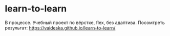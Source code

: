 # learn-to-learn
В процессе. Учебный проект по вёрстке, flex, без адаптива.
Посомтреть результат: https://vaideska.github.io/learn-to-learn/
